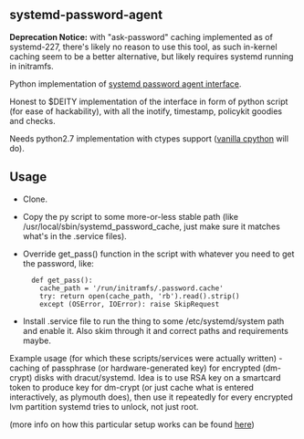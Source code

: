 systemd-password-agent
--------------------

**Deprecation Notice:** with "ask-password" caching implemented as of
systemd-227, there's likely no reason to use this tool, as such in-kernel
caching seem to be a better alternative, but likely requires systemd running in
initramfs.

Python implementation of
[systemd password agent interface](http://www.freedesktop.org/wiki/Software/systemd/PasswordAgents).

Honest to $DEITY implementation of the interface in form of python script (for
ease of hackability), with all the inotify, timestamp, policykit goodies and
checks.

Needs python2.7 implementation with ctypes support
([vanilla cpython](http://python.org/) will do).


Usage
--------------------

* Clone.
* Copy the py script to some more-or-less stable path (like
  /usr/local/sbin/systemd_password_cache, just make sure it matches what's in the
  .service files).
* Override get_pass() function in the script with whatever you need to get the
  password, like:

        def get_pass():
          cache_path = '/run/initramfs/.password.cache'
          try: return open(cache_path, 'rb').read().strip()
          except (OSError, IOError): raise SkipRequest

* Install .service file to run the thing to some /etc/systemd/system path and
  enable it. Also skim through it and correct paths and requirements maybe.

Example usage (for which these scripts/services were actually written) - caching
of passphrase (or hardware-generated key) for encrypted (dm-crypt) disks
with dracut/systemd.
Idea is to use RSA key on a smartcard token to produce key for dm-crypt (or just
cache what is entered interactively, as plymouth does), then use it repeatedly
for every encrypted lvm partition systemd tries to unlock, not just root.

(more info on how this particular setup works can be found
[here](http://blog.fraggod.net/2011/10/dm-crypt-password-caching-between-dracut-and-systemd-systemd-password-agent))
